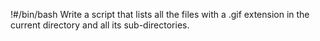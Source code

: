 !#/bin/bash
Write a script that lists all the files with a .gif extension in the current directory and all its sub-directories.
